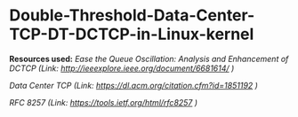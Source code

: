 # Double-Threshold-Data-Center-TCP-DT-DCTCP-in-Linux-kernel

**Resources used:**
*Ease the Queue Oscillation: Analysis and Enhancement of DCTCP (Link:
http://ieeexplore.ieee.org/document/6681614/ )*

*Data Center TCP (Link: https://dl.acm.org/citation.cfm?id=1851192 )*

*RFC 8257 (Link: https://tools.ietf.org/html/rfc8257 )*
